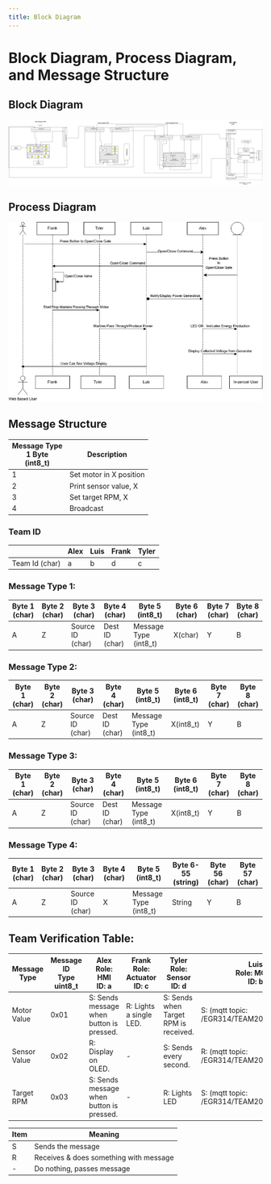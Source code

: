 ```yaml
---
title: Block Diagram
---
```


# Block Diagram, Process Diagram, and Message Structure

## Block Diagram

![Figure 1: Team Block Diagram](./TeamBlockDiagram.png)

## Process Diagram

![Figure 2: Communication Process Diagram](./SequenceDiagram.jpg)

## Message Structure

| Message Type <br /> 1 Byte <br /> (int8_t)            | Description |
| --------------------------------------------- | ----------- |
|1                                              | Set motor in X position |
|2                                              | Print sensor value, X |
|3                                              | Set target RPM, X |
|4                                              | Broadcast |

### Team ID

|  | Alex | Luis | Frank | Tyler |
|--|------|------|-------|-------|
|Team Id (char) | a | b | d | c |

### Message Type 1:

| Byte 1 (char) | Byte 2 (char) | Byte 3 (char) | Byte 4 (char) | Byte 5 (int8_t) | Byte 6 (char) | Byte 7 (char) | Byte 8 (char) | 
| --------------| ------------- | ------------- | ------------- | ------------- | --------------- | ---------------- | -------------- |
| A | Z | Source ID (char)| Dest ID (char)| Message Type (int8_t) | X(char) | Y | B |

### Message Type 2:

| Byte 1 (char) | Byte 2 (char) | Byte 3 (char) | Byte 4 (char) | Byte 5 (int8_t) | Byte 6 (int8_t) | Byte 7 (char) | Byte 8 (char) |
| --------------| ------------- | ------------- | ------------- | ------------- | --------------- | -------------- | ------------ |
| A | Z | Source ID (char)| Dest ID (char)| Message Type (int8_t)| X(int8_t) | Y | B |

### Message Type 3:

| Byte 1 (char) | Byte 2 (char) | Byte 3 (char) | Byte 4 (char) | Byte 5 (int8_t) | Byte 6 (int8_t) | Byte 7 (char) | Byte 8 (char) |
| --------------| ------------- | ------------- | ------------- | ------------- | --------------- | -------------- | ------------ |
| A | Z | Source ID (char)| Dest ID (char)| Message Type (int8_t)| X(int8_t) | Y | B |

### Message Type 4:

| Byte 1 (char) | Byte 2 (char) | Byte 3 (char) | Byte 4 (char) | Byte 5 (int8_t) | Byte 6-55 (string) | Byte 56 (char) | Byte 57 (char) |
| --------------| ------------- | ------------- | ------------- | --------------- | ---------------- | -------------- | ------------ |
| A | Z | Source ID (char) | X | Message Type (int8_t)| String | Y | B |

## Team Verification Table:

| Message Type | Message ID <br /> Type <br /> uint8_t | Alex <br /> Role: HMI <br /> ID: a | Frank <br /> Role: Actuator <br /> ID: c | Tyler <br /> Role: Sensor <br /> ID: d | Luis <br /> Role: MQTT <br /> ID: b |
| --------------| ------------- | ------------- | ------------- | ------------- | --------------- |
| Motor Value | 0x01 | S: Sends message when button is pressed. | R: Lights a single LED. | S: Sends when Target RPM is received. | S: (mqtt topic: /EGR314/TEAM202LS/SUB) |
| Sensor Value | 0x02 | R: Display on OLED. | -  | S: Sends every second. | R: (mqtt topic: /EGR314/TEAM202LS/SENSOR) |
| Target RPM | 0x03 | S: Sends message when button is pressed. | - | R: Lights LED | S: (mqtt topic: /EGR314/TEAM202LS/RPM) |

|Item | Meaning |
|-----| ------- |
| S | Sends the message |
| R | Receives & does something with message |
| - | Do nothing, passes message |
